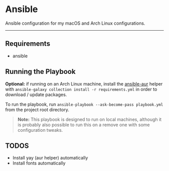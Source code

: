 # Ansible

Ansible configuration for my macOS and Arch Linux configurations.

---

## Requirements

- ansible

## Running the Playbook

**Optional:** if running on an Arch Linux machine, install the
[ansible-aur](https://github.com/kewlfft/ansible-aur) helper with
`ansible-galaxy collection install -r requirements.yml` in order to download /
update packages.

To run the playbook, run `ansible-playbook --ask-become-pass playbook.yml` from
the project root directory.

> **Note:** This playbook is designed to run on local machines, although it is
> probably also possible to run this on a remove one with some configuration
> tweaks.

## TODOS

- Install yay (aur helper) automatically
- Install fonts automatically

